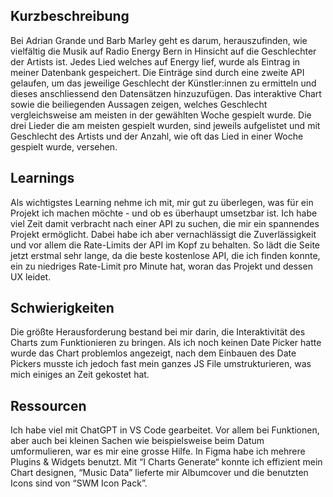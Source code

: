 ## Kurzbeschreibung
Bei Adrian Grande und Barb Marley geht es darum, herauszufinden, wie vielfältig die Musik auf Radio Energy Bern in Hinsicht auf die Geschlechter der Artists ist. 
Jedes Lied welches auf Energy lief, wurde als Eintrag in meiner Datenbank gespeichert. Die Einträge sind durch eine zweite API gelaufen, um das jeweilige Geschlecht der Künstler:innen zu ermitteln und dieses anschliessend den Datensätzen hinzuzufügen. Das interaktive Chart sowie die beiliegenden Aussagen zeigen, welches Geschlecht vergleichsweise am meisten in der gewählten Woche gespielt wurde. Die drei Lieder die am meisten gespielt wurden, sind jeweils aufgelistet und mit Geschlecht des Artists und der Anzahl, wie oft das Lied in einer Woche gespielt wurde, versehen.

## Learnings
Als wichtigstes Learning nehme ich mit, mir gut zu überlegen, was für ein Projekt ich machen möchte - und ob es überhaupt umsetzbar ist. Ich habe viel Zeit damit verbracht nach einer API zu suchen, die mir ein spannendes Projekt ermöglicht. Dabei habe ich aber vernachlässigt die Zuverlässigkeit und vor allem die Rate-Limits der API im Kopf zu behalten. So lädt die Seite jetzt erstmal sehr lange, da die beste kostenlose API, die ich finden konnte, ein zu niedriges Rate-Limit pro Minute hat, woran das Projekt und dessen UX leidet.

## Schwierigkeiten
Die größte Herausforderung bestand bei mir darin, die Interaktivität des Charts zum Funktionieren zu bringen. Als ich noch keinen Date Picker hatte wurde das Chart problemlos angezeigt, nach dem Einbauen des Date Pickers musste ich jedoch fast mein ganzes JS File umstrukturieren, was mich einiges an Zeit gekostet hat. 

## Ressourcen
Ich habe viel mit ChatGPT in VS Code gearbeitet. Vor allem bei Funktionen, aber auch bei kleinen Sachen wie beispielsweise beim Datum umformulieren, war es mir eine grosse Hilfe. In Figma habe ich mehrere Plugins & Widgets benutzt. Mit “I Charts Generate“ konnte ich effizient mein Chart designen, “Music Data” lieferte mir Albumcover und die benutzten Icons sind von “SWM Icon Pack”.